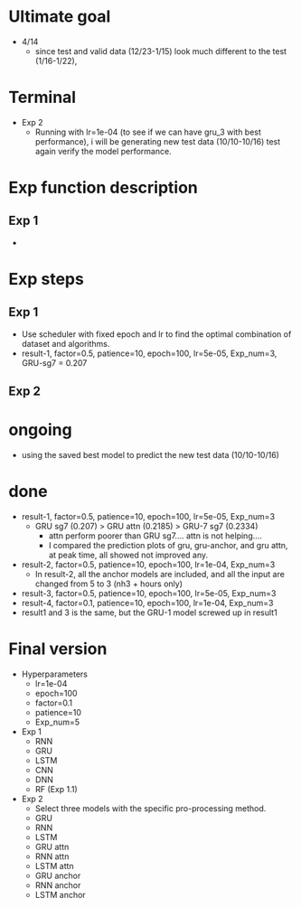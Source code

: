 # Ultimate goal
* 4/14
  * since test and valid data (12/23-1/15) look much different to the test (1/16-1/22), 




# Terminal
* Exp 2
  * Running with lr=1e-04 (to see if we can have gru_3 with best performance), i will be generating new test data (10/10-10/16) test again verify the model performance. 
# Exp function description
## Exp 1
* 
# Exp steps
## Exp 1
* Use scheduler with fixed epoch and lr to find the optimal combination of dataset and algorithms.
* result-1, factor=0.5, patience=10, epoch=100, lr=5e-05, Exp_num=3, GRU-sg7 = 0.207
## Exp 2
# ongoing
* using the saved best model to predict the new test data (10/10-10/16)
# done
* result-1, factor=0.5, patience=10, epoch=100, lr=5e-05, Exp_num=3 
  * GRU sg7 (0.207) > GRU attn (0.2185) > GRU-7 sg7 (0.2334)
    * attn perform poorer than GRU sg7.... attn is not helping.... 
    * I compared the prediction plots of gru, gru-anchor, and gru attn, at peak time, all showed not improved any.
* result-2, factor=0.5, patience=10, epoch=100, lr=1e-04, Exp_num=3
  * In result-2, all the anchor models are included, and all the input are changed from 5 to 3 (nh3 + hours only)
* result-3, factor=0.5, patience=10, epoch=100, lr=5e-05, Exp_num=3
* result-4, factor=0.1, patience=10, epoch=100, lr=1e-04, Exp_num=3
* result1 and 3 is the same, but the GRU-1 model screwed up in result1

# Final version
* Hyperparameters
  * lr=1e-04
  * epoch=100
  * factor=0.1
  * patience=10
  * Exp_num=5
* Exp 1
  * RNN
  * GRU
  * LSTM
  * CNN
  * DNN
  * RF (Exp 1.1)
* Exp 2
  * Select three models with the specific pro-processing method.
  * GRU
  * RNN
  * LSTM
  * GRU attn
  * RNN attn
  * LSTM attn
  * GRU anchor
  * RNN anchor
  * LSTM anchor